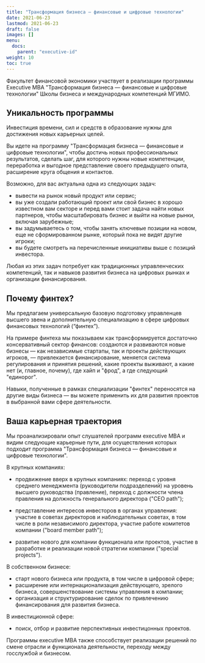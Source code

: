 ```yaml
---
title: "Трансформация бизнеса — финансовые и цифровые технологии"
date: 2021-06-23
lastmod: 2021-06-23
draft: false
images: []
menu:
  docs:
    parent: "executive-id"
weight: 10
toc: true
---
```


Факультет финансовой экономики участвует
в реализации программы Executive MBA
"Трансформация бизнеса — финансовые и цифровые технологии"
Школы бизнеса и международных компетенций МГИМО.

## Уникальность программы

Инвестиция времени, сил и средств в образование нужны для достижения новых карьерных целей.

Вы идете на программу "Трансформация бизнеса — финансовые и цифровые технологии", чтобы достичь новых профессиональных результатов, сделать шаг, для которого нужны новые компетенции, переработка и выгодное представление своего предыдущего опыта, расширение круга общения и контактов.

Возможно, для вас актуальна одна из следующих задач:

- вывести на рынок новый продукт или сервис;
- вы уже создали работающий проект или свой бизнес в хорошо известном вам секторе и перед вами стоит задача найти новых партнеров, чтобы масштабировать бизнес и выйти на новые рынки, включая зарубежные;
- вы задумываетесь о том, чтобы занять ключевые позиции на новом, еще не сформированном рынке, который пока не видят другие игроки;
- вы будете смотреть на перечисленные инициативы выше с позиций инвестора.

Любая из этих задач потребует как традиционных управленческих компетенций, так и навыков развития бизнеса на цифровых рынках и организации финансирования.

## Почему финтех?

Мы предлагаем универсальную базовую подготовку управленцев высшего звена и дополнительную специализацию в сфере цифровых финансовых технологий (“финтех”).

На примере финтеха мы показываем как трансформируется достаточно консервативный сектор финансов: создаются и развиваются новые бизнесы — как независимые стартапы, так и проекты действующих игроков, — привлекается финансирование, меняется система регулирования и принятия решений, какие проекты выживают, а какие нет (и, главное, почему), где хайп и "фрод", а где следующий "единорог".

Навыки, полученные в рамках специализации "финтех" переносятся на другие виды бизнеса — вы можете применить их для развития проектов в выбранной вами сфере деятельности.

## Ваша карьерная траектория

Мы проанализировали опыт слушателей программ executive MBA и видим следующие карьерные пути, для осуществления которых подходит программа "Трансформация бизнеса — финансовые и цифровые технологии".

В крупных компаниях:

- продвижение вверх в крупных компаниях: переход с уровня среднего менеджмента (руководители подразделений) на уровень высшего руководства (правление), переход с должности члена правления на должность генерального директора ("CEO path");

- представление интересов инвесторов в органах управления: участие в советах директоров и наблюдательных советах, в том числе в роли независимого директора, участие работе комитетов компании ("board member path");

- развитие нового для компании функционала или проектов, участие в разработке и реализации новой стратегии компании ("special projects").

В собственном бизнесе:

- cтарт нового бизнеса или продукта, в том числе в цифровой сфере;
- расширение или интернационализация действующего, зрелого бизнеса, совершенствование системы управления в компании;
- организация и структурирование сделок по привлечению финансирования для развития бизнеса.

В инвестиционной сфере:

- поиск, отбор и развитие перспективных инвестицонных проектов.

Программы executive MBA также способствует реализации решений по смене отрасли и функционала деятельности, переходу между госслужбой и бизнесом.

<!--

## Научный руководитель программы

## Запись на программу

-->
